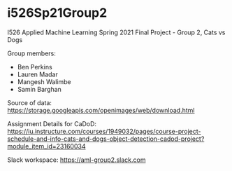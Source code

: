 # i526Sp21Group2
I526 Applied Machine Learning Spring 2021 
Final Project - Group 2, Cats vs Dogs 

Group members:
* Ben Perkins
* Lauren Madar
* Mangesh Walimbe
* Samin Barghan

Source of data:
https://storage.googleapis.com/openimages/web/download.html

Assignment Details for CaDoD:
https://iu.instructure.com/courses/1949032/pages/course-project-schedule-and-info-cats-and-dogs-object-detection-cadod-project?module_item_id=23160034

Slack workspace:
https://aml-group2.slack.com